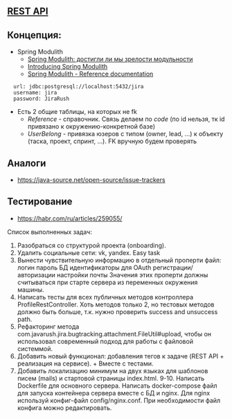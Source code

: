## [REST API](http://localhost:8080/doc)

## Концепция:

- Spring Modulith
    - [Spring Modulith: достигли ли мы зрелости модульности](https://habr.com/ru/post/701984/)
    - [Introducing Spring Modulith](https://spring.io/blog/2022/10/21/introducing-spring-modulith)
    - [Spring Modulith - Reference documentation](https://docs.spring.io/spring-modulith/docs/current-SNAPSHOT/reference/html/)

```
  url: jdbc:postgresql://localhost:5432/jira
  username: jira
  password: JiraRush
```

- Есть 2 общие таблицы, на которых не fk
    - _Reference_ - справочник. Связь делаем по _code_ (по id нельзя, тк id привязано к окружению-конкретной базе)
    - _UserBelong_ - привязка юзеров с типом (owner, lead, ...) к объекту (таска, проект, спринт, ...). FK вручную будем
      проверять

## Аналоги

- https://java-source.net/open-source/issue-trackers

## Тестирование

- https://habr.com/ru/articles/259055/

Список выполненных задач:
1. Разобраться со структурой проекта (onboarding).
2. Удалить социальные сети: vk, yandex. Easy task
3. Вынести чувствительную информацию в отдельный проперти файл:
    логин
    пароль БД
    идентификаторы для OAuth регистрации/авторизации
    настройки почты
Значения этих проперти должны считываться при старте сервера из переменных окружения машины.
5. Написать тесты для всех публичных методов контроллера ProfileRestController. 
Хоть методов только 2, но тестовых методов должно быть больше, т.к. нужно проверить success and unsuccess path.
6. Рефакторинг метода com.javarush.jira.bugtracking.attachment.FileUtil#upload,
чтобы он использовал современный подход для работы с файловой системмой.
7. Добавить новый функционал: добавления тегов к задаче (REST API + реализация на сервисе). + Вместе с тестами.
11. Добавить локализацию минимум на двух языках для шаблонов писем (mails) и стартовой страницы index.html.
9-10. Написать Dockerfile для основного сервера. Написать docker-compose файл для запуска контейнера сервера 
вместе с БД и nginx. Для nginx используй конфиг-файл config/nginx.conf. При необходимости файл конфига можно редактировать.